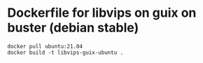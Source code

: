 # Dockerfile for libvips on guix on buster (debian stable)

```
docker pull ubuntu:21.04
docker build -t libvips-guix-ubuntu .
```

